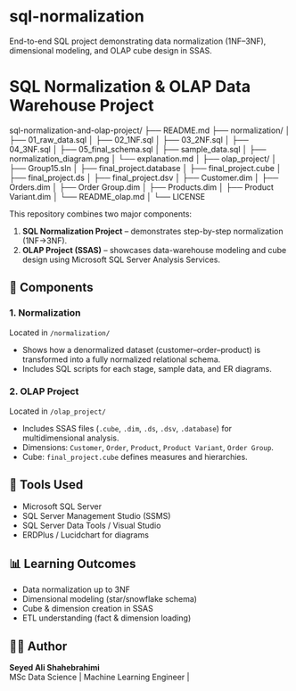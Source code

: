 # sql-normalization
End-to-end SQL project demonstrating data normalization (1NF–3NF), dimensional modeling, and OLAP cube design in SSAS.
# SQL Normalization & OLAP Data Warehouse Project

sql-normalization-and-olap-project/
├── README.md
├── normalization/
│   ├── 01_raw_data.sql
│   ├── 02_1NF.sql
│   ├── 03_2NF.sql
│   ├── 04_3NF.sql
│   ├── 05_final_schema.sql
│   ├── sample_data.sql
│   ├── normalization_diagram.png
│   └── explanation.md
│
├── olap_project/
│   ├── Group15.sln
│   ├── final_project.database
│   ├── final_project.cube
│   ├── final_project.ds
│   ├── final_project.dsv
│   ├── Customer.dim
│   ├── Orders.dim
│   ├── Order Group.dim
│   ├── Products.dim
│   ├── Product Variant.dim
│   └── README_olap.md
│
└── LICENSE


This repository combines two major components:
1. **SQL Normalization Project** – demonstrates step-by-step normalization (1NF→3NF).
2. **OLAP Project (SSAS)** – showcases data-warehouse modeling and cube design using Microsoft SQL Server Analysis Services.

## 🧩 Components

### 1. Normalization
Located in `/normalization/`  
- Shows how a denormalized dataset (customer–order–product) is transformed into a fully normalized relational schema.
- Includes SQL scripts for each stage, sample data, and ER diagrams.

### 2. OLAP Project
Located in `/olap_project/`  
- Includes SSAS files (`.cube`, `.dim`, `.ds`, `.dsv`, `.database`) for multidimensional analysis.
- Dimensions: `Customer`, `Order`, `Product`, `Product Variant`, `Order Group`.
- Cube: `final_project.cube` defines measures and hierarchies.

## 🧰 Tools Used
- Microsoft SQL Server
- SQL Server Management Studio (SSMS)
- SQL Server Data Tools / Visual Studio
- ERDPlus / Lucidchart for diagrams

## 📊 Learning Outcomes
- Data normalization up to 3NF
- Dimensional modeling (star/snowflake schema)
- Cube & dimension creation in SSAS
- ETL understanding (fact & dimension loading)

## 🧑‍💻 Author
**Seyed Ali Shahebrahimi**  
MSc Data Science | Machine Learning Engineer |


